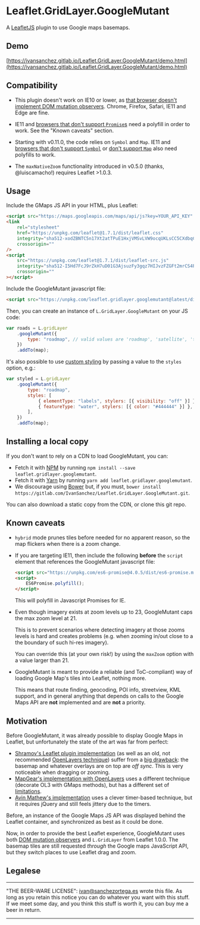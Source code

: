 # Leaflet.GridLayer.GoogleMutant

A [LeafletJS](http://leafletjs.com/) plugin to use Google maps basemaps.

## Demo

[https://ivansanchez.gitlab.io/Leaflet.GridLayer.GoogleMutant/demo.html](https://ivansanchez.gitlab.io/Leaflet.GridLayer.GoogleMutant/demo.html)

## Compatibility

-   This plugin doesn't work on IE10 or lower, as [that browser doesn't implement DOM mutation observers](https://caniuse.com/#feat=mutationobserver). Chrome, Firefox, Safari, IE11 and Edge are fine.

-   IE11 and [browsers that don't support `Promise`s](https://caniuse.com/#feat=promises) need a polyfill in order to work. See the "Known caveats" section.

-   Starting with v0.11.0, the code relies on `Symbol` and `Map`. IE11 and [browsers that don't support `Symbol`](https://www.caniuse.com/mdn-javascript_builtins_symbol) or [don't support `Map`](https://www.caniuse.com/mdn-javascript_builtins_map) also need polyfills to work.

-   The `maxNativeZoom` functionality introduced in v0.5.0 (thanks, @luiscamacho!) requires Leaflet >1.0.3.

## Usage

Include the GMaps JS API in your HTML, plus Leaflet:

```html
<script src="https://maps.googleapis.com/maps/api/js?key=YOUR_API_KEY" async defer></script>
<link
	rel="stylesheet"
	href="https://unpkg.com/leaflet@1.7.1/dist/leaflet.css"
	integrity="sha512-xodZBNTC5n17Xt2atTPuE1HxjVMSvLVW9ocqUKLsCC5CXdbqCmblAshOMAS6/keqq/sMZMZ19scR4PsZChSR7A=="
	crossorigin=""
/>
<script
	src="https://unpkg.com/leaflet@1.7.1/dist/leaflet-src.js"
	integrity="sha512-I5Hd7FcJ9rZkH7uD01G3AjsuzFy3gqz7HIJvzFZGFt2mrCS4Piw9bYZvCgUE0aiJuiZFYIJIwpbNnDIM6ohTrg=="
	crossorigin=""
></script>
```

Include the GoogleMutant javascript file:

```html
<script src="https://unpkg.com/leaflet.gridlayer.googlemutant@latest/dist/Leaflet.GoogleMutant.js"></script>
```

Then, you can create an instance of `L.GridLayer.GoogleMutant` on your JS code:

```javascript
var roads = L.gridLayer
	.googleMutant({
		type: "roadmap", // valid values are 'roadmap', 'satellite', 'terrain' and 'hybrid'
	})
	.addTo(map);
```

It's also possible to use [custom styling](https://developers.google.com/maps/documentation/javascript/styling)
by passing a value to the `styles` option, e.g.:

```javascript
var styled = L.gridLayer
	.googleMutant({
		type: "roadmap",
		styles: [
			{ elementType: "labels", stylers: [{ visibility: "off" }] },
			{ featureType: "water", stylers: [{ color: "#444444" }] },
		],
	})
	.addTo(map);
```

## Installing a local copy

If you don't want to rely on a CDN to load GoogleMutant, you can:

-   Fetch it with [NPM](https://www.npmjs.com/) by running `npm install --save leaflet.gridlayer.googlemutant`.
-   Fetch it with [Yarn](https://yarnpkg.com/) by running `yarn add leaflet.gridlayer.googlemutant`.
-   We discourage using [Bower](https://bower.io/) but, if you must, `bower install https://gitlab.com/IvanSanchez/Leaflet.GridLayer.GoogleMutant.git`.

You can also download a static copy from the CDN, or clone this git repo.

## Known caveats

-   `hybrid` mode prunes tiles before needed for no apparent reason, so the map flickers when there is a zoom change.

-   If you are targeting IE11, then include the following **before** the `script` element that references
    the GoogleMutant javascript file:

    ```html
    <script src="https://unpkg.com/es6-promise@4.0.5/dist/es6-promise.min.js"></script>
    <script>
    	ES6Promise.polyfill();
    </script>
    ```

    This will polyfill in Javascript Promises for IE.

-   Even though imagery exists at zoom levels up to 23, GoogleMutant caps the max zoom level at 21.

    This is to prevent scenarios where detecting imagery at those zooms levels is hard and creates problems (e.g. when zooming in/out close to a the boundary of such hi-res imagery).

    You can override this (at your own risk!) by using the `maxZoom` option with a value larger than 21.

-   GoogleMutant is meant to provide a reliable (and ToC-compliant) way of loading Google Map's tiles into Leaflet, nothing more.

    This means that route finding, geocoding, POI info, streetview, KML support, and in general anything that depends on calls to the Google Maps API are **not** implemented and are **not** a priority.

## Motivation

Before GoogleMutant, it was already possible to display Google Maps in Leaflet, but unfortunately the state of the art was far from perfect:

-   [Shramov's Leaflet plugin implementation](https://github.com/shramov/leaflet-plugins) (as well as an old, not recommended [OpenLayers technique](http://openlayers.org/en/v3.0.0/examples/google-map.html)) suffer from a [big drawback](https://github.com/shramov/leaflet-plugins/issues/111): the basemap and whatever overlays are on top are _off sync_. This is very noticeable when dragging or zooming.
-   [MapGear's implementation with OpenLayers](https://github.com/mapgears/ol3-google-maps) uses a different technique (decorate OL3 with GMaps methods), but has a different set of [limitations](https://github.com/mapgears/ol3-google-maps/blob/master/LIMITATIONS.md).
-   [Avin Mathew's implementation](https://avinmathew.com/leaflet-and-google-maps/) uses a clever timer-based technique, but it requires jQuery and still feels jittery due to the timers.

Before, an instance of the Google Maps JS API was displayed behind the Leaflet container, and synchronized as best as it could be done.

Now, in order to provide the best Leaflet experience, GoogleMutant uses both [DOM mutation observers](https://developer.mozilla.org/en-US/docs/Web/API/MutationObserver) and `L.GridLayer` from Leaflet 1.0.0. The basemap tiles are still requested _through_ the Google maps JavaScript API, but they switch places to use Leaflet drag and zoom.

## Legalese

---

"THE BEER-WARE LICENSE":
<ivan@sanchezortega.es> wrote this file. As long as you retain this notice you
can do whatever you want with this stuff. If we meet some day, and you think
this stuff is worth it, you can buy me a beer in return.

---
